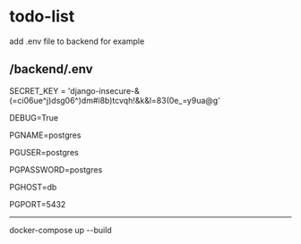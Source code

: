# todo-list

add .env file to backend for example

/backend/.env
-----------
SECRET_KEY = 'django-insecure-&(=ci06ue^j)dsg06^)dm#i8b)tcvqh!&k&l=83(0e_=y9ua@g'

DEBUG=True

PGNAME=postgres

PGUSER=postgres

PGPASSWORD=postgres

PGHOST=db

PGPORT=5432

-----------
docker-compose up --build
